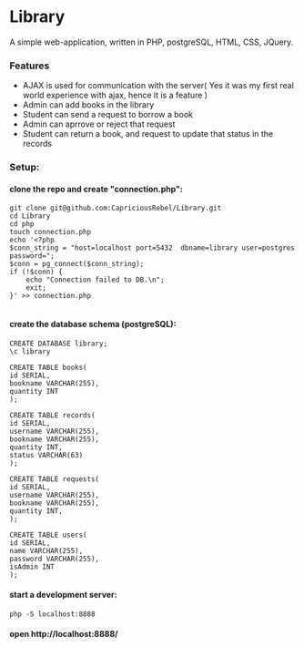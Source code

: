 # Library

A simple web-application, written in PHP, postgreSQL, HTML, CSS, JQuery. 

### Features

- AJAX is used for communication with the server( Yes it was my first real world experience with ajax, hence it is a feature )
- Admin can add books in the library
- Student can send a request to borrow a book
- Admin can aprrove or reject that request
- Student can return a book, and request to update that status in the records


### Setup:

#### clone the repo and create "connection.php":
```
git clone git@github.com:CapriciousRebel/Library.git
cd Library
cd php
touch connection.php
echo '<?php
$conn_string = "host=localhost port=5432  dbname=library user=postgres password=";
$conn = pg_connect($conn_string);
if (!$conn) {
    echo "Connection failed to DB.\n";
    exit;
}' >> connection.php


```

#### create the database schema (postgreSQL):
```
CREATE DATABASE library;
\c library

CREATE TABLE books(
id SERIAL,
bookname VARCHAR(255),
quantity INT
);

CREATE TABLE records(
id SERIAL,
username VARCHAR(255),
bookname VARCHAR(255),
quantity INT,
status VARCHAR(63)
);

CREATE TABLE requests(
id SERIAL,
username VARCHAR(255),
bookname VARCHAR(255),
quantity INT,
);

CREATE TABLE users(
id SERIAL,
name VARCHAR(255),
password VARCHAR(255),
isAdmin INT
);
```

#### start a development server:

`php -S localhost:8888`

#### open http://localhost:8888/

